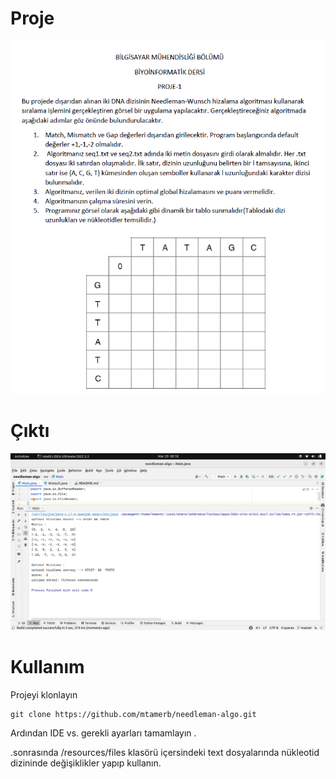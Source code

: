 <h1>Proje</h1>

![](resources/images/image.png)

<h1>Çıktı</h1>

![](resources/images/out.png)


<h1>Kullanım</h1>

Projeyi klonlayın

```
git clone https://github.com/mtamerb/needleman-algo.git

```
<p>Ardından IDE vs. gerekli ayarları tamamlayın .</p>

<p>.sonrasında /resources/files klasörü içersindeki text dosyalarında nükleotid dizininde değişiklikler yapıp kullanın. </p>
